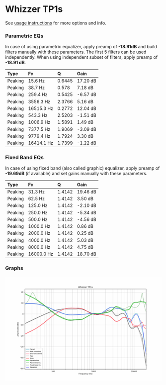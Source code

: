 # Whizzer TP1s
See [usage instructions](https://github.com/jaakkopasanen/AutoEq#usage) for more options and info.

### Parametric EQs
In case of using parametric equalizer, apply preamp of **-18.91dB** and build filters manually
with these parameters. The first 5 filters can be used independently.
When using independent subset of filters, apply preamp of **-18.91 dB**.

| Type    | Fc         |      Q | Gain     |
|:--------|:-----------|:-------|:---------|
| Peaking | 15.6 Hz    | 0.6445 | 17.20 dB |
| Peaking | 38.7 Hz    | 0.578  | 7.18 dB  |
| Peaking | 259.4 Hz   | 0.5425 | -6.57 dB |
| Peaking | 3556.3 Hz  | 2.3766 | 5.16 dB  |
| Peaking | 16515.3 Hz | 0.2772 | 12.04 dB |
| Peaking | 543.3 Hz   | 2.5203 | -1.51 dB |
| Peaking | 1006.9 Hz  | 1.5891 | 1.49 dB  |
| Peaking | 7377.5 Hz  | 1.9069 | -3.09 dB |
| Peaking | 9779.4 Hz  | 1.7924 | 3.30 dB  |
| Peaking | 16414.1 Hz | 1.7399 | -1.22 dB |

### Fixed Band EQs
In case of using fixed band (also called graphic) equalizer, apply preamp of **-19.69dB**
(if available) and set gains manually with these parameters.

| Type    | Fc         |      Q | Gain     |
|:--------|:-----------|:-------|:---------|
| Peaking | 31.3 Hz    | 1.4142 | 19.46 dB |
| Peaking | 62.5 Hz    | 1.4142 | 3.50 dB  |
| Peaking | 125.0 Hz   | 1.4142 | -2.10 dB |
| Peaking | 250.0 Hz   | 1.4142 | -5.34 dB |
| Peaking | 500.0 Hz   | 1.4142 | -4.56 dB |
| Peaking | 1000.0 Hz  | 1.4142 | 0.86 dB  |
| Peaking | 2000.0 Hz  | 1.4142 | 0.25 dB  |
| Peaking | 4000.0 Hz  | 1.4142 | 5.03 dB  |
| Peaking | 8000.0 Hz  | 1.4142 | 4.75 dB  |
| Peaking | 16000.0 Hz | 1.4142 | 18.70 dB |

### Graphs
![](./Whizzer%20TP1s.png)